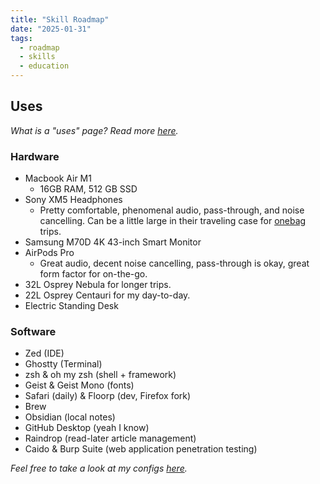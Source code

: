```yaml
---
title: "Skill Roadmap"
date: "2025-01-31"
tags:
  - roadmap
  - skills
  - education
---
```


## Uses

_What is a "uses" page? Read more [here](https://uses.tech)._

### Hardware

- Macbook Air M1
  - 16GB RAM, 512 GB SSD
- Sony XM5 Headphones
  - Pretty comfortable, phenomenal audio, pass-through, and noise cancelling. Can be a little large in their traveling case for [onebag](https://www.reddit.com/r/onebag/) trips.
- Samsung M70D 4K 43-inch Smart Monitor
- AirPods Pro
  - Great audio, decent noise cancelling, pass-through is okay, great form factor for on-the-go.
- 32L Osprey Nebula for longer trips.
- 22L Osprey Centauri for my day-to-day.
- Electric Standing Desk

### Software

- Zed (IDE)
- Ghostty (Terminal)
- zsh & oh my zsh (shell + framework)
- Geist & Geist Mono (fonts)
- Safari (daily) & Floorp (dev, Firefox fork)
- Brew
- Obsidian (local notes)
- GitHub Desktop (yeah I know)
- Raindrop (read-later article management)
- Caido & Burp Suite (web application penetration testing)

_Feel free to take a look at my configs [here](https://github.com/alp1n3-dev/configs)._

